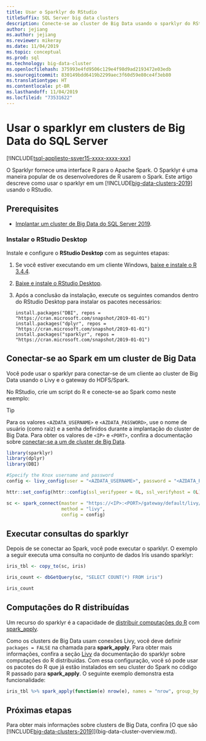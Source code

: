 ```yaml
---
title: Usar o Sparklyr do RStudio
titleSuffix: SQL Server big data clusters
description: Conecte-se ao cluster de Big Data usando o sparklyr do RStudio.
author: jejiang
ms.author: jejiang
ms.reviewer: mikeray
ms.date: 11/04/2019
ms.topic: conceptual
ms.prod: sql
ms.technology: big-data-cluster
ms.openlocfilehash: 375993e4fd9506c129e4f98d9ad2193472e03edb
ms.sourcegitcommit: 830149bdd6419b2299aec3f60d59e80ce4f3eb80
ms.translationtype: HT
ms.contentlocale: pt-BR
ms.lasthandoff: 11/04/2019
ms.locfileid: "73531622"
---
```

# <a name="use-sparklyr-in-sql-server-big-data-cluster"></a>Usar o sparklyr em clusters de Big Data do SQL Server

[!INCLUDE[tsql-appliesto-ssver15-xxxx-xxxx-xxx](../includes/tsql-appliesto-ssver15-xxxx-xxxx-xxx.md)]

O Sparklyr fornece uma interface R para o Apache Spark. O Sparklyr é uma maneira popular de os desenvolvedores de R usarem o Spark. Este artigo descreve como usar o sparklyr em um [!INCLUDE[big-data-clusters-2019](../includes/ssbigdataclusters-ver15.md)] usando o RStudio.

## <a name="prerequisites"></a>Prerequisites

- [Implantar um cluster de Big Data do SQL Server 2019](quickstart-big-data-cluster-deploy.md).

### <a name="install-rstudio-desktop"></a>Instalar o RStudio Desktop

Instale e configure o **RStudio Desktop** com as seguintes etapas:

1. Se você estiver executando em um cliente Windows, [baixe e instale o R 3.4.4](https://cran.rstudio.com/bin/windows/base/old/3.4.4).

1. [Baixe e instale o RStudio Desktop](https://www.rstudio.com/products/rstudio/download/).

1. Após a conclusão da instalação, execute os seguintes comandos dentro do RStudio Desktop para instalar os pacotes necessários:

   ```RStudioDesktop
   install.packages("DBI", repos = "https://cran.microsoft.com/snapshot/2019-01-01")
   install.packages("dplyr", repos = "https://cran.microsoft.com/snapshot/2019-01-01")
   install.packages("sparklyr", repos = "https://cran.microsoft.com/snapshot/2019-01-01")
   ```

## <a name="connect-to-spark-in-a-big-data-cluster"></a>Conectar-se ao Spark em um cluster de Big Data

Você pode usar o sparklyr para conectar-se de um cliente ao cluster de Big Data usando o Livy e o gateway do HDFS/Spark. 

No RStudio, crie um script do R e conecte-se ao Spark como neste exemplo:

> [!TIP]
> Para os valores `<AZDATA_USERNAME>` e `<AZDATA_PASSWORD>`, use o nome de usuário (como raiz) e a senha definidos durante a implantação do cluster de Big Data. Para obter os valores de `<IP>` e `<PORT>`, confira a documentação sobre [conectar-se a um de cluster de Big Data](connect-to-big-data-cluster.md).

```r
library(sparklyr)
library(dplyr)
library(DBI)

#Specify the Knox username and password
config <- livy_config(user = "<AZDATA_USERNAME>", password = "<AZDATA_PASSWORD>")

httr::set_config(httr::config(ssl_verifypeer = 0L, ssl_verifyhost = 0L))

sc <- spark_connect(master = "https://<IP>:<PORT>/gateway/default/livy/v1",
                    method = "livy",
                    config = config)
```

## <a name="run-sparklyr-queries"></a>Executar consultas do sparklyr

Depois de se conectar ao Spark, você pode executar o sparklyr. O exemplo a seguir executa uma consulta no conjunto de dados Iris usando sparklyr:

```r
iris_tbl <- copy_to(sc, iris)

iris_count <- dbGetQuery(sc, "SELECT COUNT(*) FROM iris")

iris_count
```

## <a name="distributed-r-computations"></a>Computações do R distribuídas

Um recurso do sparklyr é a capacidade de [distribuir computações do R](https://spark.rstudio.com/guides/distributed-r/) com [spark_apply](https://spark.rstudio.com/reference/spark_apply/).

Como os clusters de Big Data usam conexões Livy, você deve definir `packages = FALSE` na chamada para **spark_apply**. Para obter mais informações, confira a seção [Livy](https://spark.rstudio.com/guides/distributed-r/#livy) da documentação do sparklyr sobre computações do R distribuídas. Com essa configuração, você só pode usar os pacotes do R que já estão instalados em seu cluster do Spark no código R passado para **spark_apply**. O seguinte exemplo demonstra esta funcionalidade:

```r
iris_tbl %>% spark_apply(function(e) nrow(e), names = "nrow", group_by = "Species", packages = FALSE)
```

## <a name="next-steps"></a>Próximas etapas

Para obter mais informações sobre clusters de Big Data, confira [O que são [!INCLUDE[big-data-clusters-2019](../includes/ssbigdataclusters-ver15.md)]](big-data-cluster-overview.md).
